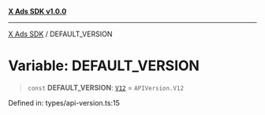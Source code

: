 [**X Ads SDK v1.0.0**](../README.md)

***

[X Ads SDK](../globals.md) / DEFAULT\_VERSION

# Variable: DEFAULT\_VERSION

> `const` **DEFAULT\_VERSION**: [`V12`](../enumerations/APIVersion.md#v12) = `APIVersion.V12`

Defined in: types/api-version.ts:15

